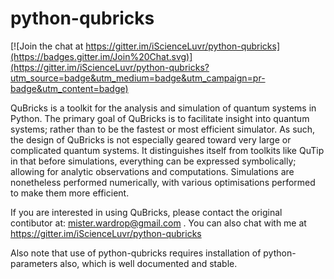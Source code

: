 python-qubricks
===============

[![Join the chat at https://gitter.im/iScienceLuvr/python-qubricks](https://badges.gitter.im/Join%20Chat.svg)](https://gitter.im/iScienceLuvr/python-qubricks?utm_source=badge&utm_medium=badge&utm_campaign=pr-badge&utm_content=badge)

QuBricks is a toolkit for the analysis and simulation of quantum systems in 
Python. The primary goal of QuBricks is to facilitate insight into quantum 
systems; rather than to be the fastest or most efficient simulator. As such, 
the design of QuBricks is not especially geared toward very large or complicated 
quantum systems. It distinguishes itself from toolkits like QuTip in 
that before simulations, everything can be expressed symbolically; allowing for 
analytic observations and computations. Simulations are nonetheless performed 
numerically, with various optimisations performed to make them more efficient.

If you are interested in using QuBricks, please contact the original contibutor at: 
mister.wardrop@gmail.com . You can also chat with me at https://gitter.im/iScienceLuvr/python-qubricks

Also note that use of python-qubricks requires installation of python-parameters
also, which is well documented and stable.
